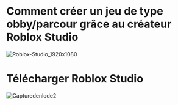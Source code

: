 # Comment créer un jeu de type obby/parcour grâce au créateur Roblox Studio




![Roblox-Studio_1920x1080](https://user-images.githubusercontent.com/94695753/143539826-ef11aaa0-3761-4e6f-85e5-d4b90c503dab.jpg)




# Télécharger Roblox Studio
![Capturedenlode2](https://user-images.githubusercontent.com/94695753/143541909-a79d82bb-a760-491c-9562-912655da450d.PNG)

